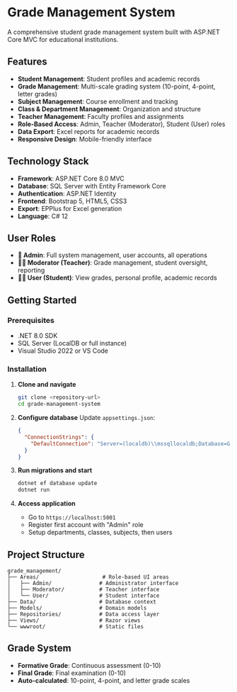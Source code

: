 # Grade Management System

A comprehensive student grade management system built with ASP.NET Core MVC for educational institutions.

## Features

- **Student Management**: Student profiles and academic records
- **Grade Management**: Multi-scale grading system (10-point, 4-point, letter grades)
- **Subject Management**: Course enrollment and tracking
- **Class & Department Management**: Organization and structure
- **Teacher Management**: Faculty profiles and assignments
- **Role-Based Access**: Admin, Teacher (Moderator), Student (User) roles
- **Data Export**: Excel reports for academic records
- **Responsive Design**: Mobile-friendly interface

## Technology Stack

- **Framework**: ASP.NET Core 8.0 MVC
- **Database**: SQL Server with Entity Framework Core
- **Authentication**: ASP.NET Identity
- **Frontend**: Bootstrap 5, HTML5, CSS3
- **Export**: EPPlus for Excel generation
- **Language**: C# 12

## User Roles

- **🔑 Admin**: Full system management, user accounts, all operations
- **👨‍🏫 Moderator (Teacher)**: Grade management, student oversight, reporting
- **👨‍🎓 User (Student)**: View grades, personal profile, academic records

## Getting Started

### Prerequisites
- .NET 8.0 SDK
- SQL Server (LocalDB or full instance)
- Visual Studio 2022 or VS Code

### Installation

1. **Clone and navigate**
   ```bash
   git clone <repository-url>
   cd grade-management-system
   ```

2. **Configure database**
   Update `appsettings.json`:
   ```json
   {
     "ConnectionStrings": {
       "DefaultConnection": "Server=(localdb)\\mssqllocaldb;Database=GradeManagement;Trusted_Connection=true"
     }
   }
   ```

3. **Run migrations and start**
   ```bash
   dotnet ef database update
   dotnet run
   ```

4. **Access application**
   - Go to `https://localhost:5001`
   - Register first account with "Admin" role
   - Setup departments, classes, subjects, then users

## Project Structure

```
grade_management/
├── Areas/                    # Role-based UI areas
│   ├── Admin/               # Administrator interface
│   ├── Moderator/           # Teacher interface
│   └── User/                # Student interface
├── Data/                    # Database context
├── Models/                  # Domain models
├── Repositories/            # Data access layer
├── Views/                   # Razor views
└── wwwroot/                 # Static files
```

## Grade System

- **Formative Grade**: Continuous assessment (0-10)
- **Final Grade**: Final examination (0-10)
- **Auto-calculated**: 10-point, 4-point, and letter grade scales
